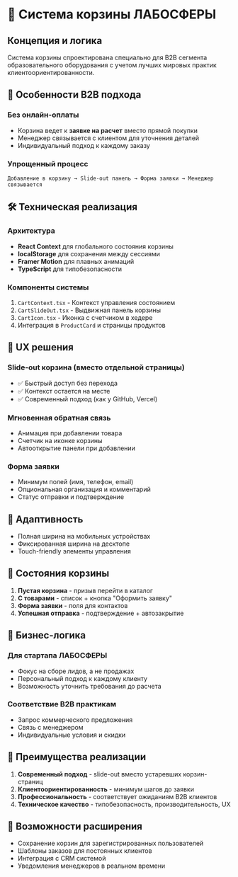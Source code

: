 # 🛒 Система корзины ЛАБОСФЕРЫ

## Концепция и логика

Система корзины спроектирована специально для B2B сегмента образовательного оборудования с учетом лучших мировых практик клиентоориентированности.

## 🎯 Особенности B2B подхода

### **Без онлайн-оплаты**
- Корзина ведет к **заявке на расчет** вместо прямой покупки
- Менеджер связывается с клиентом для уточнения деталей
- Индивидуальный подход к каждому заказу

### **Упрощенный процесс**
```
Добавление в корзину → Slide-out панель → Форма заявки → Менеджер связывается
```

## 🛠 Техническая реализация

### **Архитектура**
- **React Context** для глобального состояния корзины
- **localStorage** для сохранения между сессиями  
- **Framer Motion** для плавных анимаций
- **TypeScript** для типобезопасности

### **Компоненты системы**
1. `CartContext.tsx` - Контекст управления состоянием
2. `CartSlideOut.tsx` - Выдвижная панель корзины
3. `CartIcon.tsx` - Иконка с счетчиком в хедере
4. Интеграция в `ProductCard` и страницы продуктов

## 🎨 UX решения

### **Slide-out корзина** (вместо отдельной страницы)
- ✅ Быстрый доступ без перехода
- ✅ Контекст остается на месте
- ✅ Современный подход (как у GitHub, Vercel)

### **Мгновенная обратная связь**
- Анимация при добавлении товара
- Счетчик на иконке корзины
- Автооткрытие панели при добавлении

### **Форма заявки**
- Минимум полей (имя, телефон, email)
- Опциональная организация и комментарий
- Статус отправки и подтверждение

## 📱 Адаптивность

- Полная ширина на мобильных устройствах
- Фиксированная ширина на десктопе
- Touch-friendly элементы управления

## 🔄 Состояния корзины

1. **Пустая корзина** - призыв перейти в каталог
2. **С товарами** - список + кнопка "Оформить заявку" 
3. **Форма заявки** - поля для контактов
4. **Успешная отправка** - подтверждение + автозакрытие

## 🎯 Бизнес-логика

### **Для стартапа ЛАБОСФЕРЫ**
- Фокус на сборе лидов, а не продажах
- Персональный подход к каждому клиенту
- Возможность уточнить требования до расчета

### **Соответствие B2B практикам**
- Запрос коммерческого предложения
- Связь с менеджером
- Индивидуальные условия и скидки

## 🚀 Преимущества реализации

1. **Современный подход** - slide-out вместо устаревших корзин-страниц
2. **Клиентоориентированность** - минимум шагов до заявки
3. **Профессиональность** - соответствует ожиданиям B2B клиентов
4. **Техническое качество** - типобезопасность, производительность, UX

## 🔧 Возможности расширения

- Сохранение корзин для зарегистрированных пользователей
- Шаблоны заказов для постоянных клиентов  
- Интеграция с CRM системой
- Уведомления менеджеров в реальном времени